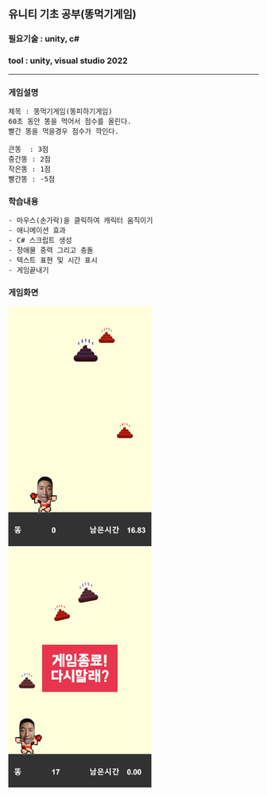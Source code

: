 ## 유니티 기초 공부(똥먹기게임)

### 필요기술 : unity, c#
### tool : unity, visual studio 2022

***

### 게임설명
<pre>
제목 : 똥먹기게임(똥피하기게임)
60초 동안 똥을 먹어서 점수를 올린다.
빨간 똥을 먹을경우 점수가 깍인다.

큰똥  : 3점
중간똥 : 2점
작은똥 : 1점
빨간똥 : -5점
</pre>

### 학습내용
<pre>
- 마우스(손가락)을 클릭하여 캐릭터 움직이기
- 애니메이션 효과
- C# 스크립트 생성
- 장애물 중력 그리고 충돌
- 텍스트 표현 및 시간 표시
- 게임끝내기
</pre>

### 게임화면
![image](https://github.com/indra494/study-unity-eatddong/blob/main/%EA%B2%8C%EC%9E%84%ED%99%94%EB%A9%B401.png?raw=true)
![image](https://github.com/indra494/study-unity-eatddong/blob/main/%EA%B2%8C%EC%9E%84%ED%99%94%EB%A9%B402.png?raw=true?raw=true)